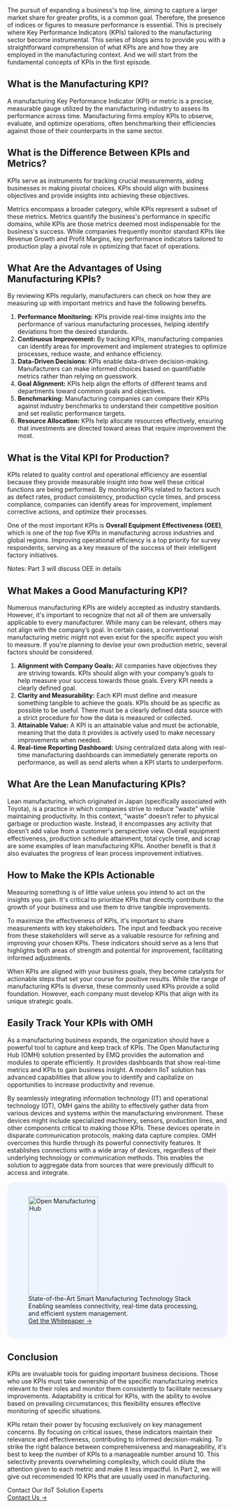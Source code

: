 The pursuit of expanding a business's top line, aiming to capture a larger market share for greater profits, is a common goal. Therefore, the presence of indices or figures to measure performance is essential. This is precisely where Key Performance Indicators (KPIs) tailored to the manufacturing sector become instrumental. This series of blogs aims to provide you with a straightforward comprehension of what KPIs are and how they are employed in the manufacturing context. And we will start from the fundamental concepts of KPIs in the first episode.


## What is the Manufacturing KPI?

A manufacturing Key Performance Indicator (KPI) or metric is a precise, measurable gauge utilized by the manufacturing industry to assess its performance across time. Manufacturing firms employ KPIs to observe, evaluate, and optimize operations, often benchmarking their efficiencies against those of their counterparts in the same sector.

## What is the Difference Between KPIs and Metrics?

KPIs serve as instruments for tracking crucial measurements, aiding businesses in making pivotal choices. KPIs should align with business objectives and provide insights into achieving these objectives.

Metrics encompass a broader category, while KPIs represent a subset of these metrics. Metrics quantify the business's performance in specific domains, while KPIs are those metrics deemed most indispensable for the business's success. While companies frequently monitor standard KPIs like Revenue Growth and Profit Margins, key performance indicators tailored to production play a pivotal role in optimizing that facet of operations.

## What Are the Advantages of Using Manufacturing KPIs?

By reviewing KPIs regularly, manufacturers can check on how they are measuring up with important metrics and have the following benefits.

1. **Performance Monitoring:** KPIs provide real-time insights into the performance of various manufacturing processes, helping identify deviations from the desired standards.
2. **Continuous Improvement:** By tracking KPIs, manufacturing companies can identify areas for improvement and implement strategies to optimize processes, reduce waste, and enhance efficiency.
3. **Data-Driven Decisions:** KPIs enable data-driven decision-making. Manufacturers can make informed choices based on quantifiable metrics rather than relying on guesswork.
4. **Goal Alignment:** KPIs help align the efforts of different teams and departments toward common goals and objectives.
5. **Benchmarking:** Manufacturing companies can compare their KPIs against industry benchmarks to understand their competitive position and set realistic performance targets.
6. **Resource Allocation:** KPIs help allocate resources effectively, ensuring that investments are directed toward areas that require improvement the most.

## What is the Vital KPI for Production?

KPIs related to quality control and operational efficiency are essential because they provide measurable insight into how well these critical functions are being performed. By monitoring KPIs related to factors such as defect rates, product consistency, production cycle times, and process compliance, companies can identify areas for improvement, implement corrective actions, and optimize their processes.

One of the most important KPIs is **Overall Equipment Effectiveness (OEE)**, which is one of the top five KPIs in manufacturing across industries and global regions. Improving operational efficiency is a top priority for survey respondents, serving as a key measure of the success of their intelligent factory initiatives.

Notes: Part 3 will discuss OEE in details

## What Makes a Good Manufacturing KPI?

Numerous manufacturing KPIs are widely accepted as industry standards. However, it's important to recognize that not all of them are universally applicable to every manufacturer. While many can be relevant, others may not align with the company’s goal. In certain cases, a conventional manufacturing metric might not even exist for the specific aspect you wish to measure. If you're planning to devise your own production metric, several factors should be considered.

1. **Alignment with Company Goals:** All companies have objectives they are striving towards. KPIs should align with your company’s goals to help measure your success towards those goals. Every KPI needs a clearly defined goal.
2. **Clarity and Measurability:** Each KPI must define and measure something tangible to achieve the goals. KPIs should be as specific as possible to be useful. There must be a clearly defined data source with a strict procedure for how the data is measured or collected.
3. **Attainable Value:** A KPI is an attainable value and must be actionable, meaning that the data it provides is actively used to make necessary improvements when needed.
4. **Real-time Reporting Dashboard:** Using centralized data along with real-time manufacturing dashboards can immediately generate reports on performance, as well as send alerts when a KPI starts to underperform.

## What Are the Lean Manufacturing KPIs?

Lean manufacturing, which originated in Japan (specifically associated with Toyota), is a practice in which companies strive to reduce "waste" while maintaining productivity. In this context, "waste" doesn't refer to physical garbage or production waste. Instead, it encompasses any activity that doesn't add value from a customer's perspective view. Overall equipment effectiveness, production schedule attainment, total cycle time, and scrap are some examples of lean manufacturing KPIs. Another benefit is that it also evaluates the progress of lean process improvement initiatives.

## How to Make the KPIs Actionable

Measuring something is of little value unless you intend to act on the insights you gain. It's critical to prioritize KPIs that directly contribute to the growth of your business and use them to drive tangible improvements.

To maximize the effectiveness of KPIs, it's important to share measurements with key stakeholders. The input and feedback you receive from these stakeholders will serve as a valuable resource for refining and improving your chosen KPIs. These indicators should serve as a lens that highlights both areas of strength and potential for improvement, facilitating informed adjustments.

When KPIs are aligned with your business goals, they become catalysts for actionable steps that set your course for positive results. While the range of manufacturing KPIs is diverse, these commonly used KPIs provide a solid foundation. However, each company must develop KPIs that align with its unique strategic goals.

## Easily Track Your KPIs with OMH

As a manufacturing business expands, the organization should have a powerful tool to capture and keep track of KPIs. The Open Manufacturing Hub (OMH) solution presented by EMQ provides the automation and modules to operate efficiently. It provides dashboards that show real-time metrics and KPIs to gain business insight. A modern IIoT solution has advanced capabilities that allow you to identify and capitalize on opportunities to increase productivity and revenue.

By seamlessly integrating information technology (IT) and operational technology (OT), OMH gains the ability to effectively gather data from various devices and systems within the manufacturing environment. These devices might include specialized machinery, sensors, production lines, and other components critical to making those KPIs. These devices operate in disparate communication protocols, making data capture complex. OMH overcomes this hurdle through its powerful connectivity features. It establishes connections with a wide array of devices, regardless of their underlying technology or communication methods. This enables the solution to aggregate data from sources that were previously difficult to access and integrate.

<section
  class="is-hidden-touch my-32 is-flex is-align-items-center"
  style="border-radius: 16px; background: linear-gradient(102deg, #edf6ff 1.81%, #eff2ff 97.99%); padding: 32px 48px;"
>
  <div class="mr-40" style="flex-shrink: 0;">
    <img loading="lazy" src="https://assets.emqx.com/images/0b88fa3cf1c98545e501e3b8073fdccc.png" alt="Open Manufacturing Hub" width="160" height="226">
  </div>
  <div>
    <div class="mb-4 is-size-3 is-text-black has-text-weight-semibold" style="
    line-height: 1.2;
">
      State-of-the-Art Smart Manufacturing Technology Stack
    </div>
    <div class="mb-32">
      Enabling seamless connectivity, real-time data processing, and efficient system management.
    </div>
    <a href="https://www.emqx.com/en/resources/open-manufacturing-hub-a-reference-architecture-for-industrial-iot?utm_campaign=embedded-open-manufacturing-hub&from=blog-a-deep-dive-into-kpis-for-smart-manufacturing" class="button is-gradient">Get the Whitepaper →</a>
  </div>
</section>

## Conclusion

KPIs are invaluable tools for guiding important business decisions. Those who use KPIs must take ownership of the specific manufacturing metrics relevant to their roles and monitor them consistently to facilitate necessary improvements. Adaptability is critical for KPIs, with the ability to evolve based on prevailing circumstances; this flexibility ensures effective monitoring of specific situations.

KPIs retain their power by focusing exclusively on key management concerns. By focusing on critical issues, these indicators maintain their relevance and effectiveness, contributing to informed decision-making. To strike the right balance between comprehensiveness and manageability, it's best to keep the number of KPIs to a manageable number around 10. This selectivity prevents overwhelming complexity, which could dilute the attention given to each metric and make it less impactful. In Part 2, we will give out recommended 10 KPIs that are usually used in manufacturing. 



<section class="promotion">
    <div>
        Contact Our IIoT Solution Experts
    </div>
    <a href="https://www.emqx.com/en/contact?product=solutions" class="button is-gradient px-5">Contact Us →</a>
</section>
